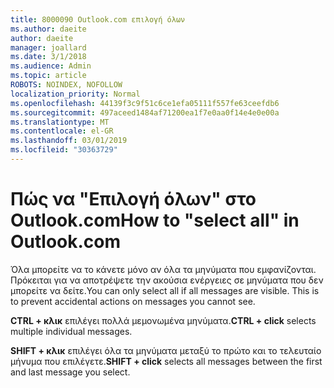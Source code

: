 ```yaml
---
title: 8000090 Outlook.com επιλογή όλων
ms.author: daeite
author: daeite
manager: joallard
ms.date: 3/1/2018
ms.audience: Admin
ms.topic: article
ROBOTS: NOINDEX, NOFOLLOW
localization_priority: Normal
ms.openlocfilehash: 44139f3c9f51c6ce1efa05111f557fe63ceefdb6
ms.sourcegitcommit: 497aceed1484af71200ea1f7e0aa0f14e4e0e00a
ms.translationtype: MT
ms.contentlocale: el-GR
ms.lasthandoff: 03/01/2019
ms.locfileid: "30363729"
---
```

# <a name="how-to-select-all-in-outlookcom"></a><span data-ttu-id="3372c-102">Πώς να "Επιλογή όλων" στο Outlook.com</span><span class="sxs-lookup"><span data-stu-id="3372c-102">How to "select all" in Outlook.com</span></span>

<span data-ttu-id="3372c-p101">Όλα μπορείτε να το κάνετε μόνο αν όλα τα μηνύματα που εμφανίζονται. Πρόκειται για να αποτρέψετε την ακούσια ενέργειες σε μηνύματα που δεν μπορείτε να δείτε.</span><span class="sxs-lookup"><span data-stu-id="3372c-p101">You can only select all if all messages are visible. This is to prevent accidental actions on messages you cannot see.</span></span>

<span data-ttu-id="3372c-105">**CTRL + κλικ** επιλέγει πολλά μεμονωμένα μηνύματα.</span><span class="sxs-lookup"><span data-stu-id="3372c-105">**CTRL + click** selects multiple individual messages.</span></span>

<span data-ttu-id="3372c-106">**SHIFT + κλικ** επιλέγει όλα τα μηνύματα μεταξύ το πρώτο και το τελευταίο μήνυμα που επιλέγετε.</span><span class="sxs-lookup"><span data-stu-id="3372c-106">**SHIFT + click** selects all messages between the first and last message you select.</span></span>